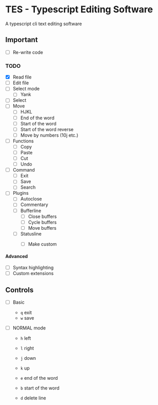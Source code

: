 # TES - Typescript Editing Software
A typescript cli text editing software

## Important
 - [ ] Re-write code

### TODO
 - [x] Read file
 - [ ] Edit file
 - [ ] Select mode
    - [ ] Yank
 - [ ] Select
 - [ ] Move
    - [ ] HJKL
    - [ ] End of the word
    - [ ] Start of the word
    - [ ] Start of the word reverse
    - [ ] Move by numbers (10j etc.)
 - [ ] Functions
    - [ ] Copy
    - [ ] Paste
    - [ ] Cut
    - [ ] Undo 
 - [ ] Command
    - [ ] Exit
    - [ ] Save
    - [ ] Search
 - [ ] Plugins
    - [ ] Autoclose
    - [ ] Commentary
    - [ ] Bufferline
       - [ ] Close buffers
       - [ ] Cycle buffers
       - [ ] Move buffers
    - [ ] Statusline
       - [ ] Make custom

 
 #### Advanced
 - [ ] Syntax highlighting
 - [ ] Custom extensions

## Controls
- [ ] Basic
  - `q` exit
  - `w` save

- [ ] NORMAL mode
  - `h` left
  - `l` right
  - `j` down
  - `k` up
  
  - `e` end of the word
  - `b` start of the word
  
  - `d` delete line
